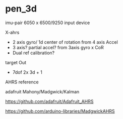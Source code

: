 # pen_3d
imu-pair 6050 x 6500/9250 input device 

X-ahrs 
- 2 axis gyro/ 1d center of rotation from 4 axis Accel
- 3 axis? partial accel? from 3axis gyro x CoR
- Dual ref calibration?

target Out
- 7dof 2x 3d + 1

AHRS reference

adafruit Mahony/Madgwick/Kalman 

https://github.com/adafruit/Adafruit_AHRS

https://github.com/arduino-libraries/MadgwickAHRS

